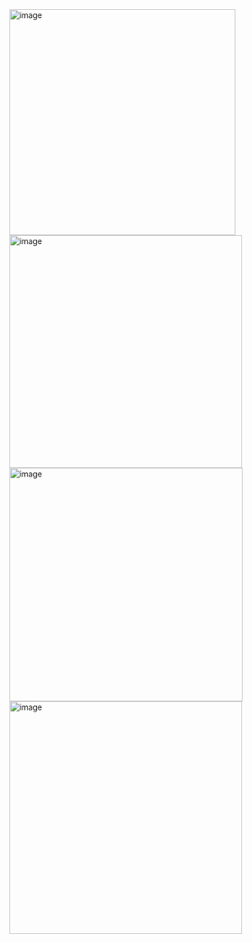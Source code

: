 <img width="403" alt="image" src="https://user-images.githubusercontent.com/71543091/165013849-2d3bedf8-82ea-4882-99b8-6b1512fd43bf.png">
<img width="415" alt="image" src="https://user-images.githubusercontent.com/71543091/165013859-23c8216c-d986-4421-85eb-610367e14b1f.png">
<img width="416" alt="image" src="https://user-images.githubusercontent.com/71543091/165013868-25f41063-ee95-484a-8cae-d5eb9472f919.png">
<img width="415" alt="image" src="https://user-images.githubusercontent.com/71543091/165013887-126db2d1-b429-4720-85b8-09eb2ba1aae9.png">
